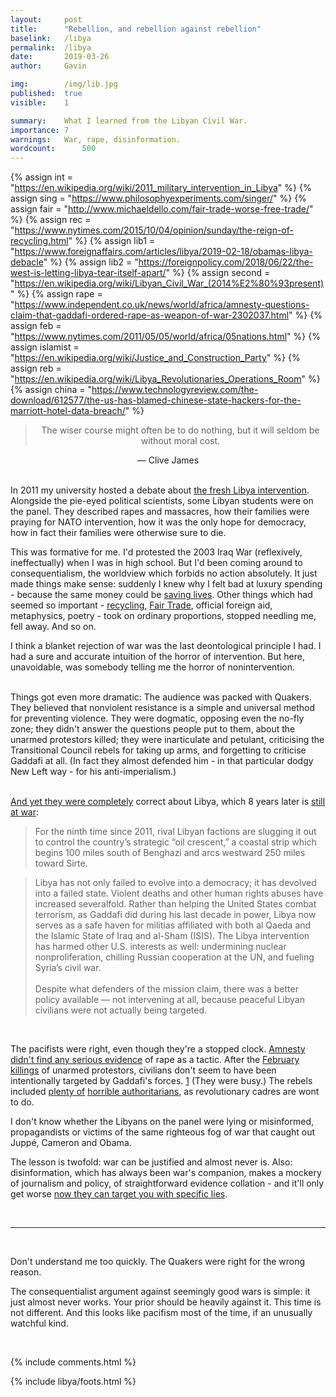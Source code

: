 ```yaml
---
layout:     post
title:      "Rebellion, and rebellion against rebellion"
baselink:   /libya
permalink:  /libya
date:       2019-03-26
author:     Gavin

img:        /img/lib.jpg
published:  true
visible:    1

summary:    What I learned from the Libyan Civil War.
importance: 7
warnings:	War, rape, disinformation.
wordcount:      500
---
```


{%	assign int = "https://en.wikipedia.org/wiki/2011_military_intervention_in_Libya"		%}
{%	assign sing = "https://www.philosophyexperiments.com/singer/"		%}
{%	assign fair = "http://www.michaeldello.com/fair-trade-worse-free-trade/"		%}
{%	assign rec = "https://www.nytimes.com/2015/10/04/opinion/sunday/the-reign-of-recycling.html"		%}
{%	assign lib1 = "https://www.foreignaffairs.com/articles/libya/2019-02-18/obamas-libya-debacle"		%}
{%	assign lib2 = "https://foreignpolicy.com/2018/06/22/the-west-is-letting-libya-tear-itself-apart/"	%}
{%	assign second = "https://en.wikipedia.org/wiki/Libyan_Civil_War_(2014%E2%80%93present)"		%}
{%	assign rape = "https://www.independent.co.uk/news/world/africa/amnesty-questions-claim-that-gaddafi-ordered-rape-as-weapon-of-war-2302037.html"		%}
{%	assign feb = "https://www.nytimes.com/2011/05/05/world/africa/05nations.html"		%}
{%	assign islamist = "https://en.wikipedia.org/wiki/Justice_and_Construction_Party"		%}
{%	assign reb = "https://en.wikipedia.org/wiki/Libya_Revolutionaries_Operations_Room"		%}
{%	assign china = "https://www.technologyreview.com/the-download/612577/the-us-has-blamed-chinese-state-hackers-for-the-marriott-hotel-data-breach/"		%}


<center>
	<blockquote>The wiser course might often be to do nothing, but it will seldom be without moral cost. </blockquote>
	― Clive James 
</center><br>

In 2011 my university hosted a debate about <a href="{{int}}">the fresh Libya intervention</a>. Alongside the pie-eyed political scientists, some Libyan students were on the panel. They described rapes and massacres, how their families were praying for NATO intervention, how it was the only hope for democracy, how in fact their families were otherwise sure to die.

This was formative for me. I'd protested the 2003 Iraq War (reflexively, ineffectually) when I was in high school. But I'd been coming around to consequentialism, the worldview which forbids no action absolutely. It just made things make sense: suddenly I knew why I felt bad at luxury spending - because the same money could be <a href="{{sing}}">saving lives</a>. Other things which had seemed so important - <a href="{{rec}}">recycling</a>, <a href="{{fair}}">Fair Trade</a>, official foreign aid, metaphysics, poetry - took on ordinary proportions, stopped needling me, fell away. And so on. 

I think a blanket rejection of war was the last deontological principle I had. I had a sure and accurate intuition of the horror of intervention. But here, unavoidable, was somebody telling me the horror of nonintervention.<br><br>

Things got even more dramatic: The audience was packed with Quakers. They believed that nonviolent resistance is a simple and universal method for preventing violence. They were dogmatic, opposing even the no-fly zone; they didn't answer the questions people put to them, about the unarmed protestors killed; they were inarticulate and petulant, criticising the Transitional Council rebels for taking up arms, and forgetting to criticise Gaddafi at all. (In fact they almost defended him - in that particular dodgy New Left way - for his anti-imperialism.) <br><br>

<a href="{{lib1}}">And yet they were completely</a> correct about Libya, which 8 years later is <a href="{{second}}">still at war</a>:

> For the ninth time since 2011, rival Libyan factions are slugging it out to control the country’s strategic “oil crescent,” a coastal strip which begins 100 miles south of Benghazi and arcs westward 250 miles toward Sirte. 

> Libya has not only failed to evolve into a democracy; it has devolved into a failed state. Violent deaths and other human rights abuses have increased severalfold. Rather than helping the United States combat terrorism, as Gaddafi did during his last decade in power, Libya now serves as a safe haven for militias affiliated with both al Qaeda and the Islamic State of Iraq and al-Sham (ISIS). The Libya intervention has harmed other U.S. interests as well: undermining nuclear nonproliferation, chilling Russian cooperation at the UN, and fueling Syria’s civil war. <br><br>Despite what defenders of the mission claim, there was a better policy available — not intervening at all, because peaceful Libyan civilians were not actually being targeted.

<br>

The pacifists were right, even though they're a stopped clock. <a href="{{rape}}">Amnesty didn't find any serious evidence</a> of rape as a tactic. After the <a href="{{feb}}">February killings</a> of unarmed protestors, civilians don't seem to have been intentionally targeted by Gaddafi's forces. <a href="#fn:1" id="fnref:1">1</a> (They were busy.) The rebels included <a href="{{reb}}">plenty of</a> <a href="{{islamist}}">horrible authoritarians</a>, as revolutionary cadres are wont to do.

I don't know whether the Libyans on the panel were lying or misinformed, propagandists or victims of the same righteous fog of war that caught out Juppé, Cameron and Obama.

The lesson is twofold: war can be justified and almost never is. Also: disinformation, which has always been war's companion, makes a mockery of journalism and policy, of straightforward evidence collation - and it'll only get worse <a href="{{china}}">now they can target you with specific lies</a>.

<br>

---

<br>

Don't understand me too quickly. The Quakers were right for the wrong reason.

The consequentialist argument against seemingly good wars is simple: it just almost never works. Your prior should be heavily against it. This time is not different. And this looks like pacifism most of the time, if an unusually watchful kind.

<br>

{%  include comments.html %}


{%  include libya/foots.html %}
